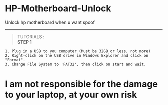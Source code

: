 # HP-Motherboard-Unlock
Unlock hp motherboard when u want spoof

---

> TUTORIALS : </br>
**STEP 1** </br>
```
1. Plug in a USB to you computer (Must be 32GB or less, not more)
2. Right-click on the USB drive in Windows Explorer and click on "Format".
3. Change File System to 'FAT32', then click on start and wait.
```

# I am not responsible for the damage to your laptop, at your own risk
